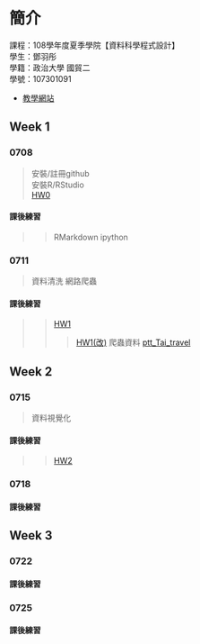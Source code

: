 ﻿# 簡介

課程：108學年度夏季學院【資料科學程式設計】  
學生：鄧羽彤  
學籍：政治大學 國貿二  
學號：107301091  
		
		
* [教學網站](http://peculab.org/)
## Week 1
### 0708
> 安裝/註冊github  
> 安裝R/RStudio  
> [HW0](https://yt-deng.github.io/YT-D/Week%201/0708/HW0)
#### 課後練習
>> RMarkdown
>> ipython
### 0711
> 資料清洗
> 網路爬蟲
#### 課後練習
>> [HW1](https://yt-deng.github.io/YT-D/Week%201/0711/DATA)
>>> [HW1(改)]()
>> 爬蟲資料 [ptt_Tai_travel](https://www.ptt.cc/bbs/Tai-travel/index1167.html)
## Week 2
### 0715
> 資料視覺化
#### 課後練習
>> [HW2](https://yt-deng.github.io/YT-D/Week%202/0715/chart)
### 0718
#### 課後練習
## Week 3
### 0722
#### 課後練習
### 0725
#### 課後練習
